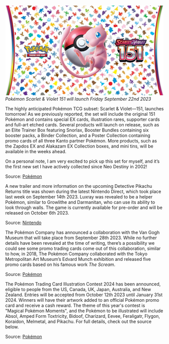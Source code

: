 

[![Pokémon Scarlet & Violet 151 will launch Friday September 22nd 2023](/web/images/pokemon-scarlet-violet-151-will-launch-friday-september-22nd-2023.jpeg)](/web/images/pokemon-scarlet-violet-151-will-launch-friday-september-22nd-2023.jpeg)*Pokémon Scarlet & Violet 151 will launch Friday September 22nd 2023*



The highly anticipated Pokémon TCG subset: Scarlet & Violet—151, launches tomorrow! As we previously reported, the set will include the original 151 Pokémon and contains special EX cards, illustration rares, supporter cards and full-art etched cards. Several products will launch on release, such as an Elite Trainer Box featuring Snorlax, Booster Bundles containing six booster packs, a Binder Collection, and a Poster Collection containing promo cards of all three Kanto partner Pokémon. More products, such as the Zapdos EX and Alakazam EX Collection boxes, and mini tins, will be available in the weeks ahead.

On a personal note, I am very excited to pick up this set for myself, and it’s the first new set I have actively collected since Neo Destiny in 2002!

Source: [Pokémon](https://tcg.pokemon.com/en-gb/expansions/151/) 

A new trailer and more information on the upcoming Detective Pikachu Returns title was shown during the latest Nintendo Direct, which took place last week on September 14th 2023. Luxray was revealed to be a helper Pokémon, similar to Growlithe and Darmanitan, who can use its ability to look through walls. The game is currently available for pre-order and will be released on October 6th 2023.

Source: [Nintendo](https://www.youtube.com/watch?v=fVrDjN3dMM8)

The Pokémon Company has announced a collaboration with the Van Gogh Museum that will take place from September 28th 2023. While no further details have been revealed at the time of writing, there’s a possibility we could see some promo trading cards come out of this collaboration, similar to how, in 2018, The Pokémon Company collaborated with the Tokyo Metropolitan Art Museum’s Edvard Munch exhibition and released five promo cards based on his famous work _The Scream_.

Source: [Pokémon](https://twitter.com/Pokemon/status/1701581829189357900)

The Pokémon Trading Card Illustration Contest 2024 has been announced, eligible to people from the US, Canada, UK, Japan, Australia, and New Zealand. Entries will be accepted from October 12th 2023 until January 31st 2024. Winners will have their artwork added to an official Pokémon promo card and receive a cash reward. The theme of this year's contest is "Magical Pokémon Moments", and the Pokémon to be illustrated will include Absol, Amped Form Toxtricity, Bidoof, Charizard, Eevee, Feraligatr, Flygon, Koraidon, Melmetal, and Pikachu. For full details, check out the source below.

Source: [Pokémon](https://www.ptcgic-cr.com/2024/en/)